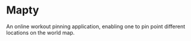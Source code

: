 # Mapty
An online workout pinning application, enabling one to pin point different locations on the world map.
